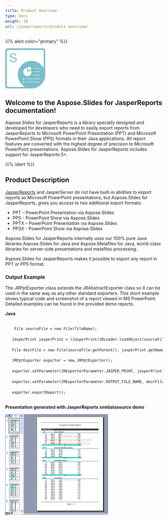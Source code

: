 ```yaml
---
title: Product Overview
type: docs
weight: 10
url: /jasperreports/product-overview/
---
```


{{% alert color="primary" %}} 

![todo:image_alt_text](product-overview_1.png)
## **Welcome to the Aspose.Slides for JasperReports documentation!**
Aspose.Slides for JasperReports is a library specially designed and developed for developers who need to easily export reports from JasperReports to Microsoft PowerPoint Presentation (PPT) and Microsoft PowerPoint Show (PPS) formats in their Java applications. All report features are converted with the highest degree of precision to Microsoft PowerPoint presentations. Aspose.Slides for JasperReports includes support for JasperReports 5+.

{{% /alert %}} 
## **Product Description**
[JasperReports](http://jasperforge.org/sf/projects/jasperreports) and JasperServer do not have built-in abilities to export reports as Microsoft PowerPoint presentations, but Aspose.Slides for JasperReports, gives you access to two additional export formats: 

- PPT – PowerPoint Presentation via Aspose.Slides
- PPS - PowerPoint Show via Aspose.Slides
- PPTX – PowerPoint Presentation via Aspose.Slides
- PPSX - PowerPoint Show via Aspose.Slides

Aspose.Slides for JasperReports internally uses our 100% pure Java libraries Aspose.Slides for Java and Aspose.Metafiles for Java, world-class libraries for server-side presentations and metafiles processing.

Aspose.Slides for JasperReports makes it possible to export any report in PPT or PPS format.
### **Output Example**
The JRPptExporter class extends the JRAbstractExporter class so it can be used in the same way as any other standard exporters. This short example shows typical code and screenshot of a report viewed in MS PowerPoint. Detailed examples can be found in the provided demo reports. 

**Java**

``` xml

    File sourceFile = new File(fileName); 

   JasperPrint jasperPrint = (JasperPrint)JRLoader.loadObject(sourceFile);

   File destFile = new File(sourceFile.getParent(), jasperPrint.getName() + ".ppt");

   JRPptExporter exporter = new JRPptExporter();

   exporter.setParameter(JRExporterParameter.JASPER_PRINT, jasperPrint);

   exporter.setParameter(JRExporterParameter.OUTPUT_FILE_NAME, destFile.toString());

   exporter.exportReport();



```

**Presentation generated with JasperReports xmldatasource demo** 

![todo:image_alt_text](product-overview_2.png)
